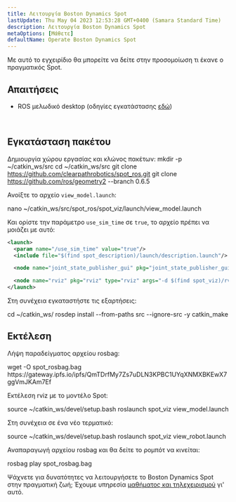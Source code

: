 ```yaml
---
title: Λειτουργία Boston Dynamics Spot
lastUpdate: Thu May 04 2023 12:53:28 GMT+0400 (Samara Standard Time)
description: Λειτουργία Boston Dynamics Spot
metaOptions: [Μάθετε]
defaultName: Operate Boston Dynamics Spot
---
```


Με αυτό το εγχειρίδιο θα μπορείτε να δείτε στην προσομοίωση τι έκανε ο πραγματικός Spot.

## Απαιτήσεις

* ROS μελωδικό desktop (οδηγίες εγκατάστασης [εδώ](http://wiki.ros.org/melodic/Εγκατάσταση/Ubuntu))

<br/>

## Εγκατάσταση πακέτου

Δημιουργία χώρου εργασίας και κλώνος πακέτων:
<LessonCodeWrapper language="bash">
mkdir -p ~/catkin_ws/src
cd ~/catkin_ws/src
git clone https://github.com/clearpathrobotics/spot_ros.git
git clone https://github.com/ros/geometry2 --branch 0.6.5
</LessonCodeWrapper>

Ανοίξτε το αρχείο `view_model.launch`:

<LessonCodeWrapper language="bash" codeClass="big-code">
nano ~/catkin_ws/src/spot_ros/spot_viz/launch/view_model.launch
</LessonCodeWrapper>



Και ορίστε την παράμετρο `use_sim_time` σε `true`, το αρχείο πρέπει να μοιάζει με αυτό:

```xml
<launch>
  <param name="/use_sim_time" value="true"/>
  <include file="$(find spot_description)/launch/description.launch"/>

  <node name="joint_state_publisher_gui" pkg="joint_state_publisher_gui" type="joint_state_publisher_gui" />

  <node name="rviz" pkg="rviz" type="rviz" args="-d $(find spot_viz)/rviz/model.rviz" />
</launch>
```

Στη συνέχεια εγκαταστήστε τις εξαρτήσεις:

<LessonCodeWrapper language="bash">
cd ~/catkin_ws/
rosdep install --from-paths src --ignore-src -y
catkin_make
</LessonCodeWrapper>

## Εκτέλεση

Λήψη παραδείγματος αρχείου rosbag:

<LessonCodeWrapper language="bash" codeClass="big-code">
wget -O spot_rosbag.bag https://gateway.ipfs.io/ipfs/QmTDrfMy7Zs7uDLN3KPBC1UYqXNMXBKEwX7ggVmJKAm7Ef
</LessonCodeWrapper>

Εκτέλεση rviz με το μοντέλο Spot:

<LessonCodeWrapper language="bash">
source ~/catkin_ws/devel/setup.bash
roslaunch spot_viz view_model.launch
</LessonCodeWrapper>

Στη συνέχεια σε ένα νέο τερματικό:

<LessonCodeWrapper language="bash">
source ~/catkin_ws/devel/setup.bash
roslaunch spot_viz view_robot.launch
</LessonCodeWrapper>

<LessonImages imageClasses="mb" src="spot-try-it-out/spot.jpg" alt="spot_viz"/>


Αναπαραγωγή αρχείου rosbag και θα δείτε το ρομπότ να κινείται:

<LessonCodeWrapper language="bash">
rosbag play spot_rosbag.bag
</LessonCodeWrapper>

<LessonImages imageClasses="mb" src="spot-try-it-out/spot2.jpg" alt="spot_viz"/>


Ψάχνετε για δυνατότητες να λειτουργήσετε το Boston Dynamics Spot στην πραγματική ζωή; Έχουμε υπηρεσία [μαθήματος και τηλεχειρισμού](/online-courses/boston-dynamics-course/) γι' αυτό.
